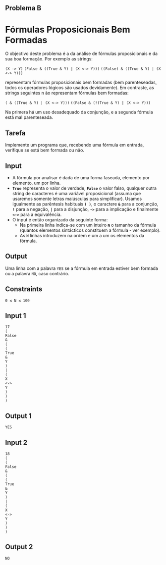 ## Problema B

# Fórmulas Proposicionais Bem Formadas

O objectivo deste problema é a da análise de fórmulas proposicionais e da sua boa formação. Por exemplo as strings:

`(X -> Y)`
`(False & ((True & Y) | (X <-> Y)))`
`((False) & ((True & Y) | (X <-> Y)))`

representam fórmulas proposicionais bem formadas (bem parenteseadas, todos os operadores lógicos são usados devidamente). Em contraste, as strings seguintes n ̃ao representam fórmulas bem formadas:

`( & ((True & Y) | (X <-> Y)))`
`((False & (!(True & Y) | (X <-> Y)))`

Na primera há um uso desadequado da conjunção, e a segunda fórmula está mal parenteseada.

## Tarefa

Implemente um programa que, recebendo uma fórmula em entrada, verifique se está bem formada ou não.

## Input

* A fórmula por analisar é dada de uma forma faseada, elemento por elemento, um por linha.
* **`True`** representa o valor de verdade, **`False`** o valor falso, qualquer outra string de caracteres é uma variável proposicional (assuma que usaremos somente letras maiúsculas para simplificar). Usamos igualmente as parêntesis habituais **`( )`**, o caractere **`&`** para a conjunção, **`!`** para a negação, **`|`** para a disjunção, **`->`** para a implicação e finalmente **`<->`** para a equivalência.
* O input é então organizado da seguinte forma: 
   - Na primeira linha indica-se com um inteiro **`N`** o tamanho da fórmula (quantos elementos sintácticos constituem a fórmula - ver exemplo).
   - As **`N`** linhas introduzem na ordem e um a um os elementos da fórmula.


## Output

Uma linha com a palavra `YES` se a fórmula em entrada estiver bem formada ou a palavra `NO`, caso contrário.

## Constraints

```0 ≤ N ≤ 100```

## Input 1

```
17
(
False
&
(
(
True
& 
Y 
) 
| 
( 
X
<->
Y
)
)
)
```

## Output 1

```YES```

## Input 2

```
18
(
(
False
&
(
(
True
& 
Y 
) 
| 
( 
X
<->
Y
)
)
)
```

## Output 2

```NO```



